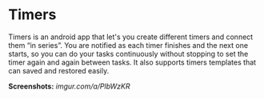 # Timers
Timers is an android app that let's you create different timers and connect them “in series”. You are notified as each timer finishes and the next one starts, so you can do your tasks continuously without stopping to set the timer again and again between tasks. It also supports timers templates that can saved and restored easily.

__Screenshots:__ _imgur.com/a/PlbWzKR_
